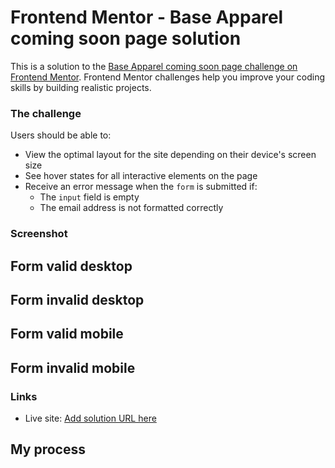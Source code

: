 # Frontend Mentor - Base Apparel coming soon page solution

This is a solution to the [Base Apparel coming soon page challenge on Frontend Mentor](https://www.frontendmentor.io/challenges/base-apparel-coming-soon-page-5d46b47f8db8a7063f9331a0). Frontend Mentor challenges help you improve your coding skills by building realistic projects.

### The challenge

Users should be able to:

- View the optimal layout for the site depending on their device's screen size
- See hover states for all interactive elements on the page
- Receive an error message when the `form` is submitted if:
  - The `input` field is empty
  - The email address is not formatted correctly

### Screenshot

## Form valid desktop

[](screenshots/desktop-form-valid.png)

## Form invalid desktop

[](./screenshots/desktop-form-invalid.png)

## Form valid mobile

[](./screenshots/mobile-form-valid.png)

## Form invalid mobile

[](./screenshots/mobile-form-invalid.png)

### Links

- Live site: [Add solution URL here](https://hamzaabde.github.io/coming-soon-page/)

## My process
